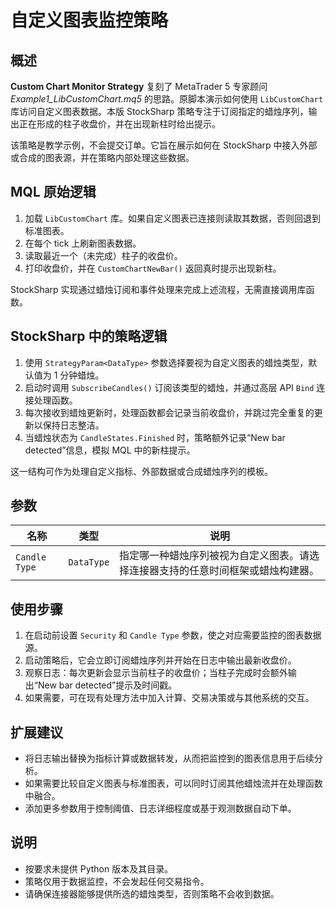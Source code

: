 # 自定义图表监控策略

## 概述
**Custom Chart Monitor Strategy** 复刻了 MetaTrader 5 专家顾问 *Example1_LibCustomChart.mq5* 的思路。原脚本演示如何使用 `LibCustomChart` 库访问自定义图表数据。本版 StockSharp 策略专注于订阅指定的蜡烛序列，输出正在形成的柱子收盘价，并在出现新柱时给出提示。

该策略是教学示例，不会提交订单。它旨在展示如何在 StockSharp 中接入外部或合成的图表源，并在策略内部处理这些数据。

## MQL 原始逻辑
1. 加载 `LibCustomChart` 库。如果自定义图表已连接则读取其数据，否则回退到标准图表。
2. 在每个 tick 上刷新图表数据。
3. 读取最近一个（未完成）柱子的收盘价。
4. 打印收盘价，并在 `CustomChartNewBar()` 返回真时提示出现新柱。

StockSharp 实现通过蜡烛订阅和事件处理来完成上述流程，无需直接调用库函数。

## StockSharp 中的策略逻辑
1. 使用 `StrategyParam<DataType>` 参数选择要视为自定义图表的蜡烛类型，默认值为 1 分钟蜡烛。
2. 启动时调用 `SubscribeCandles()` 订阅该类型的蜡烛，并通过高层 API `Bind` 连接处理函数。
3. 每次接收到蜡烛更新时，处理函数都会记录当前收盘价，并跳过完全重复的更新以保持日志整洁。
4. 当蜡烛状态为 `CandleStates.Finished` 时，策略额外记录“New bar detected”信息，模拟 MQL 中的新柱提示。

这一结构可作为处理自定义指标、外部数据或合成蜡烛序列的模板。

## 参数
| 名称 | 类型 | 说明 |
| ---- | ---- | ---- |
| `Candle Type` | `DataType` | 指定哪一种蜡烛序列被视为自定义图表。请选择连接器支持的任意时间框架或蜡烛构建器。 |

## 使用步骤
1. 在启动前设置 `Security` 和 `Candle Type` 参数，使之对应需要监控的图表数据源。
2. 启动策略后，它会立即订阅蜡烛序列并开始在日志中输出最新收盘价。
3. 观察日志：每次更新会显示当前柱子的收盘价；当柱子完成时会额外输出“New bar detected”提示及时间戳。
4. 如果需要，可在现有处理方法中加入计算、交易决策或与其他系统的交互。

## 扩展建议
- 将日志输出替换为指标计算或数据转发，从而把监控到的图表信息用于后续分析。
- 如果需要比较自定义图表与标准图表，可以同时订阅其他蜡烛流并在处理函数中融合。
- 添加更多参数用于控制阈值、日志详细程度或基于观测数据自动下单。

## 说明
- 按要求未提供 Python 版本及其目录。
- 策略仅用于数据监控，不会发起任何交易指令。
- 请确保连接器能够提供所选的蜡烛类型，否则策略不会收到数据。
